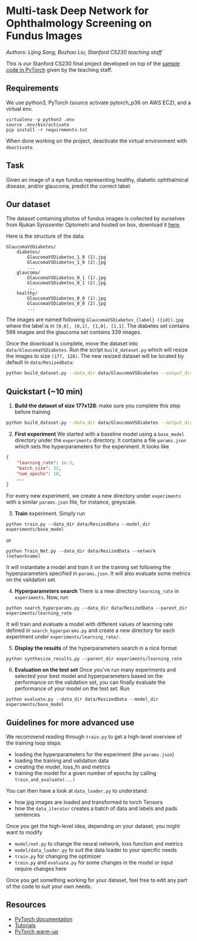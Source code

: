 # Multi-task Deep Network for Ophthalmology Screening on Fundus Images

*Authors: Lijing Song, Bozhao Liu, Stanford CS230 teaching staff*

This is our Stanford CS230 final project developed on top of the [sample code in PyTorch](https://github.com/cs230-stanford/cs230-code-examples) given by the teaching staff.

## Requirements

We use python3, PyTorch (source activate pytorch_p36 on AWS EC2), and a virtual env.

```
virtualenv -p python3 .env
source .env/bin/activate
pip install -r requirements.txt
```

When done working on the project, deactivate the virtual environment with `deactivate`.

## Task

Given an image of a eye fundus representing healthy, diabetic ophthalmical disease, and/or glaucoma, predict the correct label.

## Our dataset

The dataset containing photos of fundus images is collected by ourselves from Rjukan Synssenter Optometri and hosted on box, download it [here][GlaucomaVSDiabetes].

Here is the structure of the data:
```
GlaucomaVSDiabetes/
    diabetes/
        GlaucomaVSDiabetes_1_0 (1).jpg
        GlaucomaVSDiabetes_1_0 (2).jpg
        ...
    glaucoma/
        GlaucomaVSDiabetes_0_1 (1).jpg
        GlaucomaVSDiabetes_0_1 (2).jpg
        ...
    healthy/
        GlaucomaVSDiabetes_0_0 (1).jpg
        GlaucomaVSDiabetes_0_0 (2).jpg
        ...
```

The images are named following `GlaucomaVSDiabetes_{label} ({id}).jpg` where the label is in `[0,0], [0,1], [1,0], [1,1]`.
The diabetes set contains 598 images and the glaucoma set contains 339 images.

Once the download is complete, move the dataset into `data/GlaucomaVSDiabetes`.
Run the script `build_dataset.py` which will resize the images to size `(177, 128)`. The new resized dataset will be located by default in `data/ResizedData`:

```bash
python build_dataset.py --data_dir data/GlaucomaVSDiabetes --output_dir data/ResizedData
```

## Quickstart (~10 min)

1. __Build the dataset of size 177x128__: make sure you complete this step before training
```bash
python build_dataset.py --data_dir data/GlaucomaVSDiabetes --output_dir data/ResizedData
```

2. __First experiment__ We started with a baseline model using a `base_model` directory under the `experiments` directory. It contains a file `params.json` which sets the hyperparameters for the experiment. It looks like
```json
{
    "learning_rate": 1e-3,
    "batch_size": 32,
    "num_epochs": 10,
    ...
}
```
For every new experiment, we create a new directory under `experiments` with a similar `params.json` file, for instance, greyscale.

3. __Train__ experiment. Simply run
```
python train.py --data_dir data/ResizedData --model_dir experiments/base_model
```
or
```
python Train_Net.py --data_dir data/ResizedData --network (networkname)
```
It will instantiate a model and train it on the training set following the hyperparameters specified in `params.json`. It will also evaluate some metrics on the validation set.

4. __Hyperparameters search__ There is a new directory `learning_rate` in `experiments`. Now, run
```
python search_hyperparams.py --data_dir data/ResizedData --parent_dir experiments/learning_rate
```
It will train and evaluate a model with different values of learning rate defined in `search_hyperparams.py` and create a new directory for each experiment under `experiments/learning_rate/`.

5. __Display the results__ of the hyperparameters search in a nice format
```
python synthesize_results.py --parent_dir experiments/learning_rate
```

6. __Evaluation on the test set__ Once you've run many experiments and selected your best model and hyperparameters based on the performance on the validation set, you can finally evaluate the performance of your model on the test set. Run
```
python evaluate.py --data_dir data/ResizedData --model_dir experiments/base_model
```


## Guidelines for more advanced use

We recommend reading through `train.py` to get a high-level overview of the training loop steps:
- loading the hyperparameters for the experiment (the `params.json`)
- loading the training and validation data
- creating the model, loss_fn and metrics
- training the model for a given number of epochs by calling `train_and_evaluate(...)`

You can then have a look at `data_loader.py` to understand:
- how jpg images are loaded and transformed to torch Tensors
- how the `data_iterator` creates a batch of data and labels and pads sentences

Once you get the high-level idea, depending on your dataset, you might want to modify
- `model/net.py` to change the neural network, loss function and metrics
- `model/data_loader.py` to suit the data loader to your specific needs
- `train.py` for changing the optimizer
- `train.py` and `evaluate.py` for some changes in the model or input require changes here

Once you get something working for your dataset, feel free to edit any part of the code to suit your own needs.

## Resources

- [PyTorch documentation](http://pytorch.org/docs/0.3.0/)
- [Tutorials](http://pytorch.org/tutorials/)
- [PyTorch warm-up](https://github.com/jcjohnson/pytorch-examples)

[GlaucomaVSDiabetes]: https://stanford.box.com/s/36h81ro7i87zxcafqbbphxksc1pdduj3
